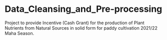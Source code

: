 # Data_Cleansing_and_Pre-processing
Project to provide Incentive (Cash Grant) for the production of Plant Nutrients from Natural Sources in solid form for paddy cultivation 2021/22 Maha Season.
